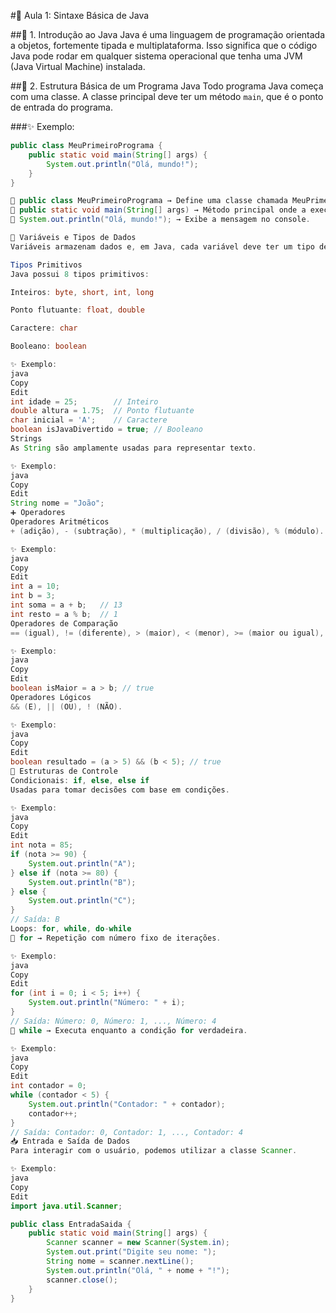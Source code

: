 #🚀 Aula 1: Sintaxe Básica de Java

##📝 1. Introdução ao Java
Java é uma linguagem de programação orientada a objetos, fortemente tipada e multiplataforma. Isso significa que o código Java pode rodar em qualquer sistema operacional que tenha uma JVM (Java Virtual Machine) instalada.

##📌 2. Estrutura Básica de um Programa Java
Todo programa Java começa com uma classe. A classe principal deve ter um método `main`, que é o ponto de entrada do programa.

###✨ Exemplo:
```java
public class MeuPrimeiroPrograma {
    public static void main(String[] args) {
        System.out.println("Olá, mundo!");
    }
}

🔹 public class MeuPrimeiroPrograma → Define uma classe chamada MeuPrimeiroPrograma.
🔹 public static void main(String[] args) → Método principal onde a execução começa.
🔹 System.out.println("Olá, mundo!"); → Exibe a mensagem no console.

🔢 Variáveis e Tipos de Dados
Variáveis armazenam dados e, em Java, cada variável deve ter um tipo definido.

Tipos Primitivos
Java possui 8 tipos primitivos:

Inteiros: byte, short, int, long

Ponto flutuante: float, double

Caractere: char

Booleano: boolean

✨ Exemplo:
java
Copy
Edit
int idade = 25;        // Inteiro
double altura = 1.75;  // Ponto flutuante
char inicial = 'A';    // Caractere
boolean isJavaDivertido = true; // Booleano
Strings
As String são amplamente usadas para representar texto.

✨ Exemplo:
java
Copy
Edit
String nome = "João";
➕ Operadores
Operadores Aritméticos
+ (adição), - (subtração), * (multiplicação), / (divisão), % (módulo).

✨ Exemplo:
java
Copy
Edit
int a = 10;
int b = 3;
int soma = a + b;   // 13
int resto = a % b;  // 1
Operadores de Comparação
== (igual), != (diferente), > (maior), < (menor), >= (maior ou igual), <= (menor ou igual).

✨ Exemplo:
java
Copy
Edit
boolean isMaior = a > b; // true
Operadores Lógicos
&& (E), || (OU), ! (NÃO).

✨ Exemplo:
java
Copy
Edit
boolean resultado = (a > 5) && (b < 5); // true
🔄 Estruturas de Controle
Condicionais: if, else, else if
Usadas para tomar decisões com base em condições.

✨ Exemplo:
java
Copy
Edit
int nota = 85;
if (nota >= 90) {
    System.out.println("A");
} else if (nota >= 80) {
    System.out.println("B");
} else {
    System.out.println("C");
}
// Saída: B
Loops: for, while, do-while
📌 for → Repetição com número fixo de iterações.

✨ Exemplo:
java
Copy
Edit
for (int i = 0; i < 5; i++) {
    System.out.println("Número: " + i);
}
// Saída: Número: 0, Número: 1, ..., Número: 4
📌 while → Executa enquanto a condição for verdadeira.

✨ Exemplo:
java
Copy
Edit
int contador = 0;
while (contador < 5) {
    System.out.println("Contador: " + contador);
    contador++;
}
// Saída: Contador: 0, Contador: 1, ..., Contador: 4
📥 Entrada e Saída de Dados
Para interagir com o usuário, podemos utilizar a classe Scanner.

✨ Exemplo:
java
Copy
Edit
import java.util.Scanner;

public class EntradaSaida {
    public static void main(String[] args) {
        Scanner scanner = new Scanner(System.in);
        System.out.print("Digite seu nome: ");
        String nome = scanner.nextLine();
        System.out.println("Olá, " + nome + "!");
        scanner.close();
    }
}

